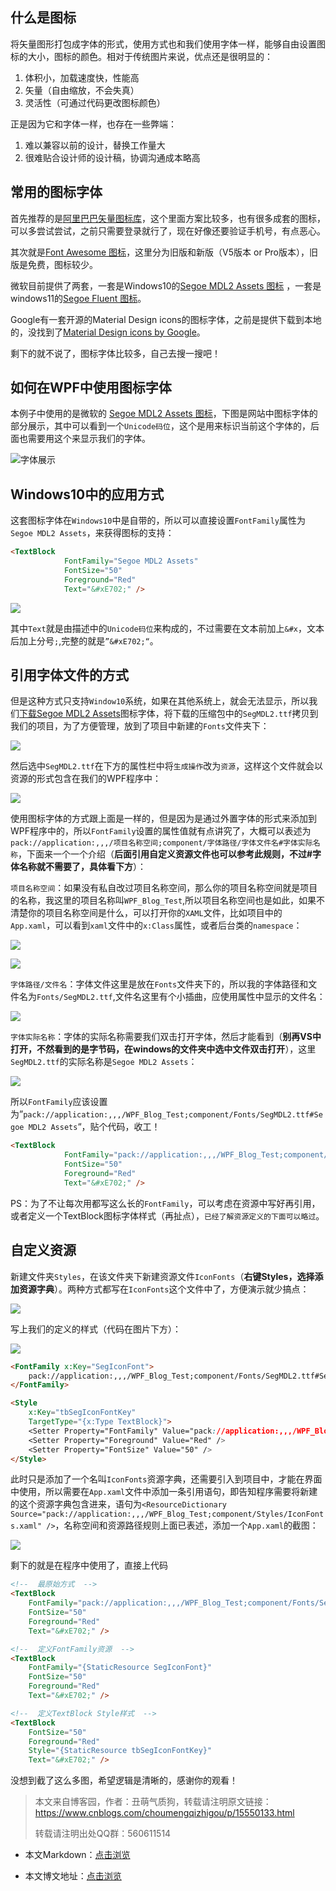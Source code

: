 ## 什么是图标

将矢量图形打包成字体的形式，使用方式也和我们使用字体一样，能够自由设置图标的大小，图标的颜色。相对于传统图片来说，优点还是很明显的：

1. 体积小，加载速度快，性能高
2. 矢量（自由缩放，不会失真）
3. 灵活性（可通过代码更改图标颜色）

正是因为它和字体一样，也存在一些弊端：

1. 难以兼容以前的设计，替换工作量大
2. 很难贴合设计师的设计稿，协调沟通成本略高

## 常用的图标字体

首先推荐的是[阿里巴巴矢量图标库](https://www.iconfont.cn/)，这个里面方案比较多，也有很多成套的图标，可以多尝试尝试，之前只需要登录就行了，现在好像还要验证手机号，有点恶心。

其次就是[Font Awesome 图标](http://www.fontawesome.com.cn/)，这里分为旧版和新版（V5版本 or Pro版本），旧版是免费，图标较少。

微软目前提供了两套，一套是Windows10的[Segoe MDL2 Assets 图标](https://docs.microsoft.com/zh-cn/windows/apps/design/style/segoe-ui-symbol-font) ，一套是windows11的[Segoe Fluent 图标](https://docs.microsoft.com/zh-cn/windows/apps/design/style/segoe-fluent-icons-font)。

Google有一套开源的Material Design icons的图标字体，之前是提供下载到本地的，没找到了[Material Design icons by Google](https://github.com/google/material-design-icons)。

剩下的就不说了，图标字体比较多，自己去搜一搜吧！

## 如何在WPF中使用图标字体

本例子中使用的是微软的 [Segoe MDL2 Assets 图标](https://aka.ms/SegoeFonts)，下图是网站中图标字体的部分展示，其中可以看到一个`Unicode码位`，这个是用来标识当前这个字体的，后面也需要用这个来显示我们的字体。

![字体展示](https://img1.d9tools.com/2021/12/2701.png)

## Windows10中的应用方式

这套图标字体在`Windows10`中是自带的，所以可以直接设置`FontFamily`属性为`Segoe MDL2 Assets`，来获得图标的支持：

```html
<TextBlock
            FontFamily="Segoe MDL2 Assets"
            FontSize="50"
            Foreground="Red"
            Text="&#xE702;" />
```

![](https://img1.d9tools.com/2021/12/2702.png)

其中`Text`就是由描述中的`Unicode码位`来构成的，不过需要在文本前加上`&#x`，文本后加上分号`;`,完整的就是`”&#xE702;“`。

## 引用字体文件的方式

但是这种方式只支持`Window10`系统，如果在其他系统上，就会无法显示，所以我们[下载Segoe MDL2 Assets](https://aka.ms/SegoeFonts)图标字体，将下载的压缩包中的`SegMDL2.ttf`拷贝到我们的项目，为了方便管理，放到了项目中新建的`Fonts`文件夹下：

![](https://img1.d9tools.com/2021/12/2703.png)

然后选中`SegMDL2.ttf`在下方的属性栏中将`生成操作`改为`资源`，这样这个文件就会以资源的形式包含在我们的WPF程序中：

![](https://img1.d9tools.com/2021/12/2704.png)

使用图标字体的方式跟上面是一样的，但是因为是通过外置字体的形式来添加到WPF程序中的，所以`FontFamily`设置的属性值就有点讲究了，大概可以表述为`pack://application:,,,/项目名称空间;component/字体路径/字体文件名#字体实际名称`，下面来一个一个介绍（**后面引用自定义资源文件也可以参考此规则，不过#字体名称就不需要了，具体看下方**）：

`项目名称空间`：如果没有私自改过项目名称空间，那么你的项目名称空间就是项目的名称，我这里的项目名称叫`WPF_Blog_Test`,所以项目名称空间也是如此，如果不清楚你的项目名称空间是什么，可以打开你的`XAML`文件，比如项目中的`App.xaml`，可以看到`xaml`文件中的`x:Class`属性，或者后台类的`namespace`：

![](https://img1.d9tools.com/2021/12/2705.png)

![](https://img1.d9tools.com/2021/12/2706.png)

`字体路径/文件名`：字体文件这里是放在`Fonts`文件夹下的，所以我的字体路径和文件名为`Fonts/SegMDL2.ttf`,文件名这里有个小插曲，应使用属性中显示的文件名：

![](https://img1.d9tools.com/2021/12/2707.png)

`字体实际名称`：字体的实际名称需要我们双击打开字体，然后才能看到（**别再VS中打开，不然看到的是字节码，在windows的文件夹中选中文件双击打开**），这里`SegMDL2.ttf`的实际名称是`Segoe MDL2 Assets`：

![](https://img1.d9tools.com/2021/12/2708.png)

所以`FontFamily`应该设置为”`pack://application:,,,/WPF_Blog_Test;component/Fonts/SegMDL2.ttf#Segoe MDL2 Assets`“，贴个代码，收工！

```html
<TextBlock
            FontFamily="pack://application:,,,/WPF_Blog_Test;component/Fonts/SegMDL2.ttf#Segoe MDL2 Assets"
            FontSize="50"
            Foreground="Red"
            Text="&#xE702;" />
```

​ PS：为了不让每次用都写这么长的`FontFamily`，可以考虑在资源中写好再引用，或者定义一个TextBlock图标字体样式（再扯点），`已经了解资源定义的下面可以略过`。

## 自定义资源

新建文件夹`Styles`，在该文件夹下新建资源文件`IconFonts`（**右键Styles，选择添加资源字典**）。两种方式都写在`IconFonts`这个文件中了，方便演示就少搞点：

![](https://img1.d9tools.com/2021/12/2709.png)

写上我们的定义的样式（代码在图片下方）：

![](https://img1.d9tools.com/2021/12/2710.png)

```html
<FontFamily x:Key="SegIconFont">
	pack://application:,,,/WPF_Blog_Test;component/Fonts/SegMDL2.ttf#Segoe MDL2 Assets
</FontFamily>

<Style
	x:Key="tbSegIconFontKey"
	TargetType="{x:Type TextBlock}">
	<Setter Property="FontFamily" Value="pack://application:,,,/WPF_Blog_Test;component/Fonts/SegMDL2.ttf#Segoe MDL2 Assets" />
	<Setter Property="Foreground" Value="Red" />
	<Setter Property="FontSize" Value="50" />
</Style>
```

此时只是添加了一个名叫`IconFonts`资源字典，还需要引入到项目中，才能在界面中使用，所以需要在`App.xaml`文件中添加一条引用语句，即告知程序需要将新建的这个资源字典包含进来，语句为`<ResourceDictionary Source="pack://application:,,,/WPF_Blog_Test;component/Styles/IconFonts.xaml" />`，名称空间和资源路径规则上面已表述，添加一个`App.xaml`的截图：

![](https://img1.d9tools.com/2021/12/2711.png)

剩下的就是在程序中使用了，直接上代码

```html
<!--  最原始方式  -->
<TextBlock
	FontFamily="pack://application:,,,/WPF_Blog_Test;component/Fonts/SegMDL2.ttf#Segoe MDL2 Assets"
	FontSize="50"
	Foreground="Red"
	Text="&#xE702;" />

<!--  定义FontFamily资源  -->
<TextBlock
	FontFamily="{StaticResource SegIconFont}"
	FontSize="50"
	Foreground="Red"
	Text="&#xE702;" />

<!--  定义TextBlock Style样式  -->
<TextBlock
	FontSize="50"
	Foreground="Red"
	Style="{StaticResource tbSegIconFontKey}"
	Text="&#xE702;" />
```

没想到截了这么多图，希望逻辑是清晰的，感谢你的观看！

>本文来自博客园，作者：丑萌气质狗，转载请注明原文链接：https://www.cnblogs.com/choumengqizhigou/p/15550133.html
>
>转载请注明出处QQ群：560611514

- 本文Markdown：[点击浏览](https://github.com/dotnet9/dotnet9.com/blob/develop/doc/blog_contents/uploads/2021/12/2021-12-20_01.md)

- 本文博文地址：[点击浏览](https://dotnet9.com/1055)